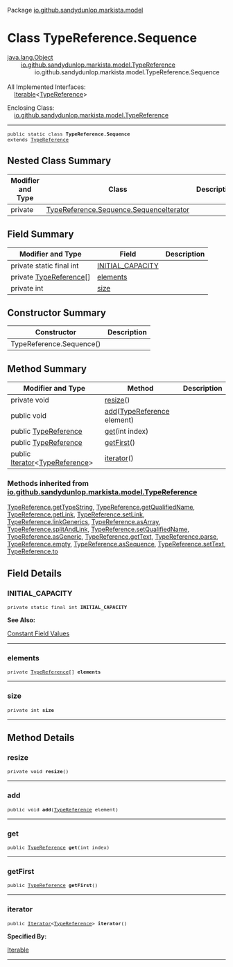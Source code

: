 Package [io.github.sandydunlop.markista.model](index.md)

# Class TypeReference.Sequence
[java.lang.Object](https://docs.oracle.com/en/java/javase/24/docs/api/java.base/java/lang/Object.html)<br/>
        [io.github.sandydunlop.markista.model.TypeReference](TypeReference.md)<br/>
                io.github.sandydunlop.markista.model.TypeReference.Sequence<br/>
<br/>
All Implemented Interfaces:<br/>
    [Iterable](https://docs.oracle.com/en/java/javase/24/docs/api/java.base/java/lang/Iterable.html)<[TypeReference](TypeReference.md)>

Enclosing Class:<br/>
    [io.github.sandydunlop.markista.model.TypeReference](TypeReference.md)


----

<span style="font-family: monospace; font-size: 80%;">public static class __TypeReference.Sequence__<br/>extends [TypeReference](TypeReference.md)
</span>


## Nested Class Summary

| Modifier and Type | Class                                                                                 | Description |
|-------------------|---------------------------------------------------------------------------------------|-------------|
| private           | [TypeReference.Sequence.SequenceIterator](TypeReference.Sequence.SequenceIterator.md) |             |



## Field Summary

| Modifier and Type                           | Field                                 | Description |
|---------------------------------------------|---------------------------------------|-------------|
| private static final int                    | [INITIAL_CAPACITY](#initial_capacity) |             |
| private [TypeReference](TypeReference.md)[] | [elements](#elements)                 |             |
| private int                                 | [size](#size)                         |             |



## Constructor Summary

| Constructor              | Description |
|--------------------------|-------------|
| TypeReference.Sequence() |             |



## Method Summary

| Modifier and Type                                                                                                                          | Method                                                 | Description |
|--------------------------------------------------------------------------------------------------------------------------------------------|--------------------------------------------------------|-------------|
| private void                                                                                                                               | [resize](#resize)()                                    |             |
| public void                                                                                                                                | [add](#add)([TypeReference](TypeReference.md) element) |             |
| public [TypeReference](TypeReference.md)                                                                                                   | [get](#get)(int index)                                 |             |
| public [TypeReference](TypeReference.md)                                                                                                   | [getFirst](#getfirst)()                                |             |
| public [Iterator](https://docs.oracle.com/en/java/javase/24/docs/api/java.base/java/util/Iterator.html)<[TypeReference](TypeReference.md)> | [iterator](#iterator)()                                |             |


### Methods inherited from [io.github.sandydunlop.markista.model.TypeReference](TypeReference.md)

[TypeReference.getTypeString](TypeReference.md#gettypestring), [TypeReference.getQualifiedName](TypeReference.md#getqualifiedname), [TypeReference.getLink](TypeReference.md#getlink), [TypeReference.setLink](TypeReference.md#setlink), [TypeReference.linkGenerics](TypeReference.md#linkgenerics), [TypeReference.asArray](TypeReference.md#asarray), [TypeReference.splitAndLink](TypeReference.md#splitandlink), [TypeReference.setQualifiedName](TypeReference.md#setqualifiedname), [TypeReference.asGeneric](TypeReference.md#asgeneric), [TypeReference.getText](TypeReference.md#gettext), [TypeReference.parse](TypeReference.md#parse), [TypeReference.empty](TypeReference.md#empty), [TypeReference.asSequence](TypeReference.md#assequence), [TypeReference.setText](TypeReference.md#settext), [TypeReference.to](TypeReference.md#to)


## Field Details

### INITIAL_CAPACITY

<span style="font-family: monospace; font-size: 80%;">private static final int __INITIAL_CAPACITY__</span>



**See Also:**


[Constant Field Values](../constant-values.md)



---

### elements

<span style="font-family: monospace; font-size: 80%;">private [TypeReference](TypeReference.md)[] __elements__</span>




---

### size

<span style="font-family: monospace; font-size: 80%;">private int __size__</span>




---


## Method Details

### resize

<span style="font-family: monospace; font-size: 80%;">private void __resize__()</span>




---

### add

<span style="font-family: monospace; font-size: 80%;">public void __add__([TypeReference](TypeReference.md) element)</span>




---

### get

<span style="font-family: monospace; font-size: 80%;">public [TypeReference](TypeReference.md) __get__(int index)</span>




---

### getFirst

<span style="font-family: monospace; font-size: 80%;">public [TypeReference](TypeReference.md) __getFirst__()</span>




---

### iterator

<span style="font-family: monospace; font-size: 80%;">public [Iterator](https://docs.oracle.com/en/java/javase/24/docs/api/java.base/java/util/Iterator.html)<[TypeReference](TypeReference.md)> __iterator__()</span>



**Specified By:**

[Iterable](https://docs.oracle.com/en/java/javase/24/docs/api/java.base/java/lang/Iterable.html)


---


